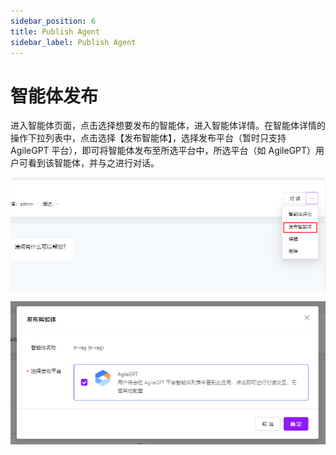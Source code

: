 ```yaml
---
sidebar_position: 6
title: Publish Agent
sidebar_label: Publish Agent
---
```


# 智能体发布

进入智能体页面，点击选择想要发布的智能体，进入智能体详情。在智能体详情的操作下拉列表中，点击选择【发布智能体】，选择发布平台（暂时只支持 AgileGPT 平台），即可将智能体发布至所选平台中，所选平台（如 AgileGPT）用户可看到该智能体，并与之进行对话。

![image-20240307163821748](images/image-20240307163821748.png)

![image-20240307163837647](images/image-20240307163837647.png)
